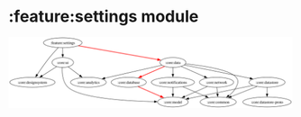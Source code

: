 # :feature:settings module

![Dependency graph](../../docs/images/graphs/dep_graph_feature_settings.svg)
